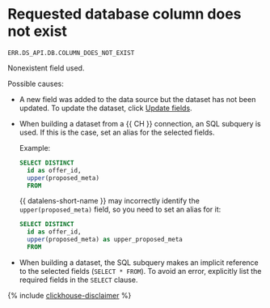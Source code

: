 # Requested database column does not exist

`ERR.DS_API.DB.COLUMN_DOES_NOT_EXIST`

Nonexistent field used.

Possible causes:

* A new field was added to the data source but the dataset has not been updated. To update the dataset, click [Update fields](../../dataset/create-dataset.md#update-fields).

* When building a dataset from a {{ CH }} connection, an SQL subquery is used. If this is the case, set an alias for the selected fields.

   Example:

   ```sql
   SELECT DISTINCT
     id as offer_id,
     upper(proposed_meta)
     FROM
   ```

   {{ datalens-short-name }} may incorrectly identify the `upper(proposed_meta)` field, so you need to set an alias for it:

   ```sql
   SELECT DISTINCT
     id as offer_id,
     upper(proposed_meta) as upper_proposed_meta
     FROM
   ```

* When building a dataset, the SQL subquery makes an implicit reference to the selected fields (`SELECT * FROM`). To avoid an error, explicitly list the required fields in the `SELECT` clause.

{% include [clickhouse-disclaimer](../../../_includes/clickhouse-disclaimer.md) %}
